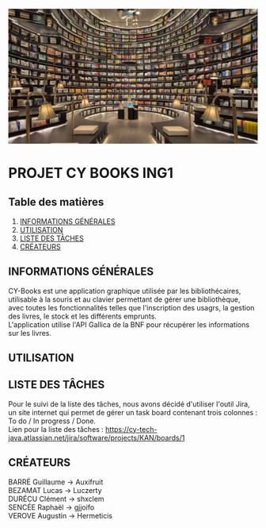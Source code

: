 ![alt_text](https://github.com/Auxifruit/CY-Books/blob/Livrable/Ressources/biblio.png)

# PROJET CY BOOKS ING1

## Table des matières
1. [INFORMATIONS GÉNÉRALES](#informations-générales)
2. [UTILISATION](#utilisation)
3. [LISTE DES TÂCHES](#liste-des-tâches)
4. [CRÉATEURS](#créateurs)

## INFORMATIONS GÉNÉRALES
CY-Books est une application graphique utilisée par les bibliothécaires, utilisable à la souris et au clavier permettant de gérer une bibliothèque, avec toutes les fonctionnalités telles que l'inscription des usagrs, la gestion des livres, le stock et les différents emprunts. <br />
L'application utilise l'API Gallica de la BNF pour récupérer les informations sur les livres.

## UTILISATION

## LISTE DES TÂCHES

Pour le suivi de la liste des tâches, nous avons décidé d'utiliser l'outil Jira, un site internet qui permet de gérer un task board contenant trois colonnes : To do / In progress / Done. <br />
Lien pour la liste des tâches : https://cy-tech-java.atlassian.net/jira/software/projects/KAN/boards/1

## CRÉATEURS
BARRÉ Guillaume -> Auxifruit <br />
BEZAMAT Lucas -> Luczerty <br />
DURÉCU Clément -> shxclem <br />
SENCÉE Raphaël -> gjjoifo <br />
VEROVE Augustin -> Hermeticis


